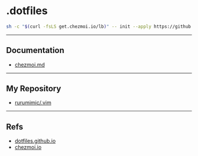 # .dotfiles

```bash
sh -c "$(curl -fsLS get.chezmoi.io/lb)" -- init --apply https://github.com/rurumimic/.dotfiles.git
```

---

## Documentation

- [chezmoi.md](docs/chezmoi.md)

---

## My Repository

- [rurumimic/.vim](https://github.com/rurumimic/.vim)

---

## Refs

- [dotfiles.github.io](https://dotfiles.github.io/)
- [chezmoi.io](https://www.chezmoi.io/)

